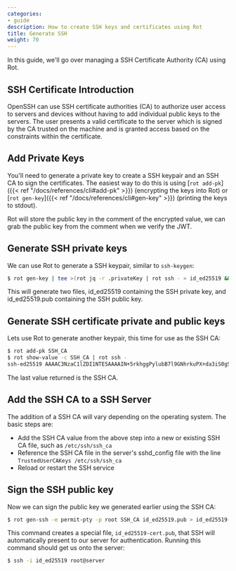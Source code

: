 ```yaml
---
categories:
- guide
description: How to create SSH keys and certificates using Rot
title: Generate SSH
weight: 70
---
```


In this guide, we'll go over managing a SSH Certificate Authority (CA) using Rot.

## SSH Certificate Introduction

OpenSSH can use SSH certificate authorities (CA) to authorize user access to servers and devices without having to add individual public keys to the servers.  The user presents a valid certificate to the server which is signed by the CA trusted on the machine and is granted access based on the constraints within the certificate.

## Add Private Keys

You'll need to generate a private key to create a SSH keypair and an SSH CA to sign the certificates.  The easiest way to do this is using [`rot add-pk`]({{< ref "/docs/references/cli#add-pk" >}}) (encrypting the keys into Rot) or [`rot gen-key`]({{< ref "/docs/references/cli#gen-key" >}}) (printing the keys to stdout).

Rot will store the public key in the comment of the encrypted value, we can grab the public key from the comment when we verify the JWT.

## Generate SSH private keys

We can use Rot to generate a SSH keypair, similar to `ssh-keygen`:

```bash
$ rot gen-key | tee >(rot jq -r .privateKey | rot ssh - > id_ed25519 && chmod 0400 id_ed25519) | rot jq -r .publicKey | rot ssh - > id_ed25519.pub
```

This will generate two files, id_ed25519 containing the SSH private key, and id_ed25519.pub containing the SSH public key.

## Generate SSH certificate private and public keys

Lets use Rot to generate another keypair, this time for use as the SSH CA:

```bash
$ rot add-pk SSH_CA
$ rot show-value -c SSH_CA | rot ssh -
ssh-ed25519 AAAAC3NzaC1lZDI1NTE5AAAAIN+5rkhggPylubB7l9GNhrkuPX+da3iS0g5Vd9ZEhSTf
```

The last value returned is the SSH CA.

## Add the SSH CA to a SSH Server

The addition of a SSH CA will vary depending on the operating system.  The basic steps are:

- Add the SSH CA value from the above step into a new or existing SSH CA file, such as `/etc/ssh/ssh_ca`
- Reference the SSH CA file in the server's sshd_config file with the line `TrustedUserCAKeys /etc/ssh/ssh_ca`
- Reload or restart the SSH service

## Sign the SSH public key

Now we can sign the public key we generated earlier using the SSH CA:

```bash
$ rot gen-ssh -e permit-pty -p root SSH_CA id_ed25519.pub > id_ed25519-cert.pub
```

This command creates a special file, `id_ed25519-cert.pub`, that SSH will automatically present to our server for authentication.  Running this command should get us onto the server:

```bash
$ ssh -i id_ed25519 root@server
```
